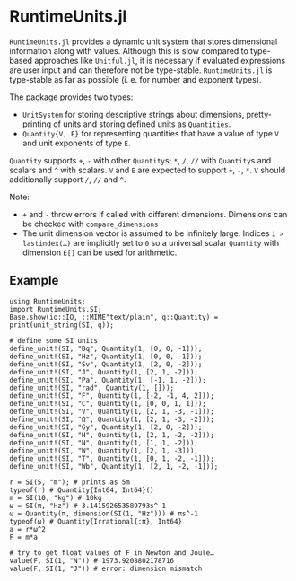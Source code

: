 # RuntimeUnits.jl

`RuntimeUnits.jl` provides a dynamic unit system that stores dimensional information along with values.
Although this is slow compared to type-based approaches like `Unitful.jl`, it is necessary if evaluated
expressions are user input and can therefore not be type-stable. `RuntimeUnits.jl` is type-stable as far
as possible (i. e. for number and exponent types).

The package provides two types:
- `UnitSystem` for storing descriptive strings about dimensions,
  pretty-printing of units and storing defined units as `Quantities`.
- `Quantity{V, E}` for representing quantities that have a value of
  type `V` and unit exponents of type `E`.

`Quantity` supports `+`, `-` with other `Quantity`s; `*`, `/`, `//` with `Quantity`s and scalars and
`^` with scalars. `V` and `E` are expected to support `+`, `-`, `*`. `V` should additionally support
`/`, `//` and `^`.

Note:
- `+` and `-` throw errors if called with different dimensions. Dimensions can be checked with `compare_dimensions`
- The unit dimension vector is assumed to be infinitely large. Indices `i > lastindex(…)` are implicitly set to `0`
  so a universal scalar `Quantity` with dimension `E[]` can be used for arithmetic.

## Example

```
using RuntimeUnits;
import RuntimeUnits.SI;
Base.show(io::IO, ::MIME"text/plain", q::Quantity) = print(unit_string(SI, q));

# define some SI units
define_unit!(SI, "Bq", Quantity(1, [0, 0, -1]));
define_unit!(SI, "Hz", Quantity(1, [0, 0, -1]));
define_unit!(SI, "Sv", Quantity(1, [2, 0, -2]));
define_unit!(SI, "J", Quantity(1, [2, 1, -2]));
define_unit!(SI, "Pa", Quantity(1, [-1, 1, -2]));
define_unit!(SI, "rad", Quantity(1, []));
define_unit!(SI, "F", Quantity(1, [-2, -1, 4, 2]));
define_unit!(SI, "C", Quantity(1, [0, 0, 1, 1]));
define_unit!(SI, "V", Quantity(1, [2, 1, -3, -1]));
define_unit!(SI, "Ω", Quantity(1, [2, 1, -3, -2]));
define_unit!(SI, "Gy", Quantity(1, [2, 0, -2]));
define_unit!(SI, "H", Quantity(1, [2, 1, -2, -2]));
define_unit!(SI, "N", Quantity(1, [1, 1, -2]));
define_unit!(SI, "W", Quantity(1, [2, 1, -3]));
define_unit!(SI, "T", Quantity(1, [0, 1, -2, -1]));
define_unit!(SI, "Wb", Quantity(1, [2, 1, -2, -1]));

r = SI(5, "m"); # prints as 5m
typeof(r) # Quantity{Int64, Int64}()
m = SI(10, "kg") # 10kg
ω = SI(π, "Hz") # 3.141592653589793s^-1
ω = Quantity(π, dimension(SI(1, "Hz"))) # πs^-1
typeof(ω) # Quantity{Irrational{:π}, Int64}
a = r*ω^2
F = m*a

# try to get float values of F in Newton and Joule…
value(F, SI(1, "N")) # 1973.9208802178716
value(F, SI(1, "J")) # error: dimension mismatch
```
